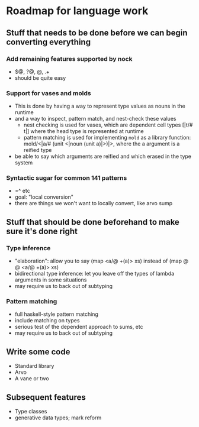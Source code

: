 # Roadmap for language work

## Stuff that needs to be done before we can begin converting everything

### Add remaining features supported by nock

- $@, ?@, @, .+
- should be quite easy

### Support for vases and molds

- This is done by having a way to represent type values as nouns in the runtime
- and a way to inspect, pattern match, and nest-check these values
  - nest checking is used for vases, which are dependent cell types [|t/# t|] where the head type is represented at runtime
  - pattern matching is used for implementing `mold` as a library function:
    mold/<|a/# (unit <|noun (unit a)|>)|>, where the a argument is a reified type
- be able to say which arguments are reified and which erased in the type system

### Syntactic sugar for common 141 patterns

- =^ etc
- goal: "local conversion"
- there are things we won't want to locally convert, like arvo sump

## Stuff that should be done beforehand to make sure it's done right

### Type inference

- "elaboration": allow you to say (map <a/@ +(a)> xs) instead of (map @ @ <a/@ +(a)> xs)
- bidirectional type inference: let you leave off the types of lambda arguments in some situations
- may require us to back out of subtyping

### Pattern matching

- full haskell-style pattern matching
- include matching on types
- serious test of the dependent approach to sums, etc
- may require us to back out of subtyping

## Write some code

- Standard library
- Arvo
- A vane or two

## Subsequent features

- Type classes
- generative data types; mark reform
